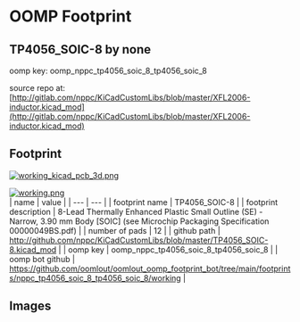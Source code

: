 # OOMP Footprint  
## TP4056_SOIC-8  by none  
  
oomp key: oomp_nppc_tp4056_soic_8_tp4056_soic_8  
  
source repo at: [http://gitlab.com/nppc/KiCadCustomLibs/blob/master/XFL2006-inductor.kicad_mod](http://gitlab.com/nppc/KiCadCustomLibs/blob/master/XFL2006-inductor.kicad_mod)  
## Footprint  
  
[![working_kicad_pcb_3d.png](working_kicad_pcb_3d_600.png)](working_kicad_pcb_3d.png)  
  
[![working.png](working_600.png)](working.png)  
| name | value | 
| --- | --- | 
| footprint name | TP4056_SOIC-8 | 
| footprint description | 8-Lead Thermally Enhanced Plastic Small Outline (SE) - Narrow, 3.90 mm Body [SOIC] (see Microchip Packaging Specification 00000049BS.pdf) | 
| number of pads | 12 | 
| github path | http://github.com/nppc/KiCadCustomLibs/blob/master/TP4056_SOIC-8.kicad_mod | 
| oomp key | oomp_nppc_tp4056_soic_8_tp4056_soic_8 | 
| oomp bot github | https://github.com/oomlout/oomlout_oomp_footprint_bot/tree/main/footprints/nppc_tp4056_soic_8_tp4056_soic_8/working | 
## Images  
